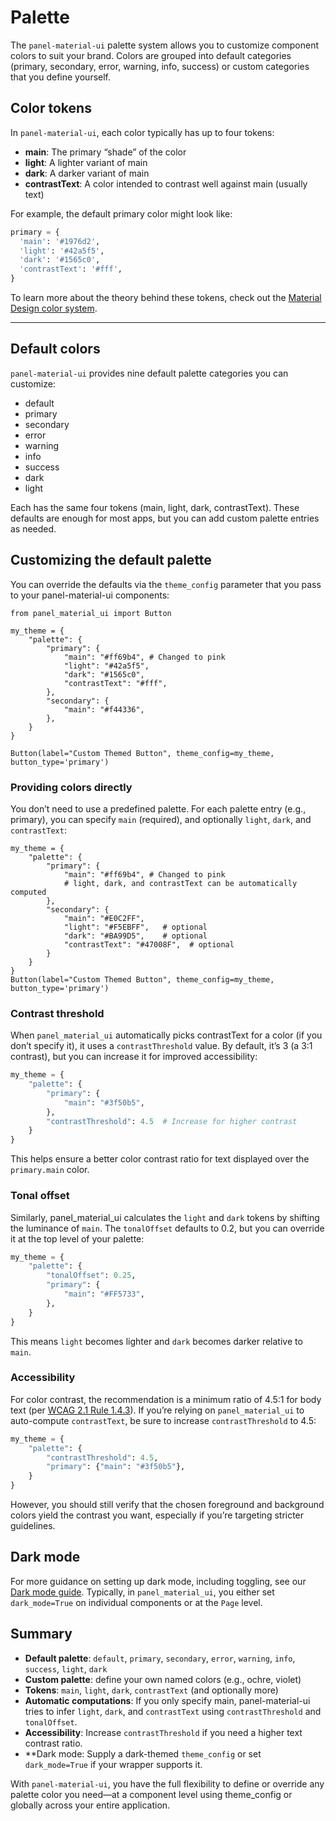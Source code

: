 # Palette

The `panel-material-ui` palette system allows you to customize component colors to suit your brand. Colors are grouped into default categories (primary, secondary, error, warning, info, success) or custom categories that you define yourself.

## Color tokens

In `panel-material-ui`, each color typically has up to four tokens:

- **main**: The primary “shade” of the color
- **light**: A lighter variant of main
- **dark**: A darker variant of main
- **contrastText**: A color intended to contrast well against main (usually text)

For example, the default primary color might look like:

```python
primary = {
  'main': '#1976d2',
  'light': '#42a5f5',
  'dark': '#1565c0',
  'contrastText': '#fff',
}
```

To learn more about the theory behind these tokens, check out the [Material Design color system](https://m2.material.io/design/color/).

---

## Default colors

`panel-material-ui` provides nine default palette categories you can customize:

- default
- primary
- secondary
- error
- warning
- info
- success
- dark
- light

Each has the same four tokens (main, light, dark, contrastText). These defaults are enough for most apps, but you can add custom palette entries as needed.

## Customizing the default palette

You can override the defaults via the `theme_config` parameter that you pass to your panel-material-ui components:

```{pyodide}
from panel_material_ui import Button

my_theme = {
    "palette": {
        "primary": {
            "main": "#ff69b4", # Changed to pink
            "light": "#42a5f5",
            "dark": "#1565c0",
            "contrastText": "#fff",
        },
        "secondary": {
            "main": "#f44336",
        },
    }
}

Button(label="Custom Themed Button", theme_config=my_theme, button_type='primary')
```

### Providing colors directly

You don’t need to use a predefined palette. For each palette entry (e.g., primary), you can specify `main` (required), and optionally `light`, `dark`, and `contrastText`:

```{pyodide}
my_theme = {
    "palette": {
        "primary": {
            "main": "#ff69b4", # Changed to pink
            # light, dark, and contrastText can be automatically computed
        },
        "secondary": {
            "main": "#E0C2FF",
            "light": "#F5EBFF",   # optional
            "dark": "#BA99D5",    # optional
            "contrastText": "#47008F",  # optional
        }
    }
}
Button(label="Custom Themed Button", theme_config=my_theme, button_type='primary')
```

### Contrast threshold


When `panel_material_ui` automatically picks contrastText for a color (if you don’t specify it), it uses a `contrastThreshold` value. By default, it’s 3 (a 3:1 contrast), but you can increase it for improved accessibility:

```python
my_theme = {
    "palette": {
        "primary": {
            "main": "#3f50b5",
        },
        "contrastThreshold": 4.5  # Increase for higher contrast
    }
}
```

This helps ensure a better color contrast ratio for text displayed over the `primary.main` color.

### Tonal offset

Similarly, panel_material_ui calculates the `light` and `dark` tokens by shifting the luminance of `main`. The `tonalOffset` defaults to 0.2, but you can override it at the top level of your palette:

```python
my_theme = {
    "palette": {
        "tonalOffset": 0.25,
        "primary": {
            "main": "#FF5733",
        },
    }
}
```

This means `light` becomes lighter and `dark` becomes darker relative to `main`.

### Accessibility

For color contrast, the recommendation is a minimum ratio of 4.5:1 for body text (per [WCAG 2.1 Rule 1.4.3](https://www.w3.org/WAI/WCAG21/Understanding/contrast-minimum.html)). If you’re relying on `panel_material_ui` to auto-compute `contrastText`, be sure to increase `contrastThreshold` to 4.5:

```python
my_theme = {
    "palette": {
        "contrastThreshold": 4.5,
        "primary": {"main": "#3f50b5"},
    }
}
```

However, you should still verify that the chosen foreground and background colors yield the contrast you want, especially if you’re targeting stricter guidelines.

## Dark mode

For more guidance on setting up dark mode, including toggling, see our [Dark mode guide](./dark_mode). Typically, in `panel_material_ui`, you either set `dark_mode=True` on individual components or at the `Page` level.

## Summary

- **Default palette**: `default`, `primary`, `secondary`, `error`, `warning`, `info`, `success`, `light`, `dark`
- **Custom palette**: define your own named colors (e.g., ochre, violet)
- **Tokens**: `main`, `light`, `dark`, `contrastText` (and optionally more)
- **Automatic computations**: If you only specify main, panel-material-ui tries to infer `light`, `dark`, and `contrastText` using `contrastThreshold` and `tonalOffset`.
- **Accessibility**: Increase `contrastThreshold` if you need a higher text contrast ratio.
- **Dark mode: Supply a dark-themed `theme_config` or set `dark_mode=True` if your wrapper supports it.

With `panel-material-ui`, you have the full flexibility to define or override any palette color you need—at a component level using theme_config or globally across your entire application.
